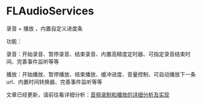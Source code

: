 # FLAudioServices


录音 + 播放 ，内置自定义进度条

功能：

录音：开始录音、暂停录音、结束录音、内置高精度定时器、可指定录音结束时间、完善事件监听等等

播放：开始播放、暂停播放、结束播放、缓冲进度、音量控制、可自动播放下一条url、内置时间转换器、完善事件监听等等

文章已经更新，请前往看详细分析：[音频录制和播放的详细分析及实现](http://www.jianshu.com/p/bc9fe7052e52)


